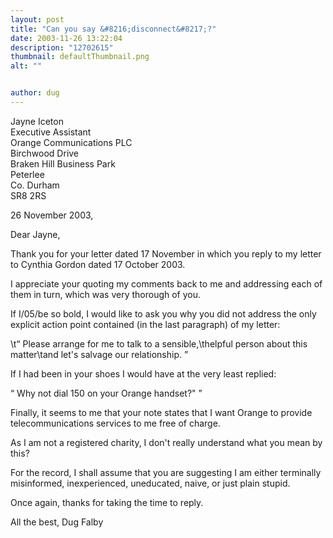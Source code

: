```yaml
---
layout: post
title: "Can you say &#8216;disconnect&#8217;?"
date: 2003-11-26 13:22:04
description: "12702615"
thumbnail: defaultThumbnail.png
alt: ""


author: dug
---
```


<p>Jayne Iceton<br /> Executive Assistant<br /> Orange Communications <span class="caps">PLC</span><br /> Birchwood Drive<br /> Braken Hill Business Park<br /> Peterlee<br /> Co. Durham<br /> SR8 2RS</p>

<p>26 November 2003,</p>

<p>Dear Jayne,</p>

<p>Thank you for your letter dated 17 November in which you reply to my letter to Cynthia Gordon dated 17 October 2003.</p>

<p>I appreciate your quoting my comments back to me and addressing each of them in turn, which was very thorough of you.</p>

<p>If I/05/be so bold, I would like to ask you why you did not address the only explicit action point contained (in the last paragraph) of my letter:</p>

<p>\t<q> Please arrange for me to talk to a sensible,\thelpful person about this matter\tand let's salvage our relationship. </q></p>

<p>If I had been in your shoes I would have at the very least replied:</p>

<p><q> Why not dial 150 on your Orange handset?" </q></p>

<p>Finally, it seems to me that your note states that I want Orange to provide telecommunications services to me free of charge.</p>

<p>As I am not a registered charity, I don't really understand what you mean by this?</p>

<p>For the record, I shall assume that you are suggesting I am either terminally misinformed, inexperienced, uneducated, naive, or just plain stupid.</p>

<p>Once again, thanks for taking the time to reply.</p>

<p>All the best, Dug Falby</p>
